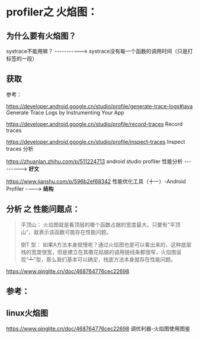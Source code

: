

# profiler之 火焰图：

## 为什么要有火焰图？

systrace不能用嘛？ ----------->  systrace没有每一个函数的调用时间（只是打标签的一段）



## 获取

参考： 

 https://developer.android.google.cn/studio/profile/generate-trace-logs#java           Generate Trace Logs by Instrumenting Your App

https://developer.android.google.cn/studio/profile/record-traces   Record traces

https://developer.android.google.cn/studio/profile/inspect-traces             Inspect traces  分析

https://zhuanlan.zhihu.com/p/511224713    android studio profiler 性能分析   --------->  **好文**

https://www.jianshu.com/p/596b2ef68342       性能优化工具（十一）-Android Profiler    ---->  **结构**

## 分析 之 性能问题点：

> 平顶山：  火焰图就是看顶层的哪个函数占据的宽度最大。只要有"平顶山"，就表示该函数可能存在性能问题。
>
> 倒T 型： 如果A方法本身就慢呢？通过火焰图也是可以看出来的，这种底层栈的宽度很宽，但是建立在其撒花姑娘的调用链线条都很窄，火焰图呈现“┻”型，那么我们基本可以确定，栈底方法本身就存在性能问题。

https://www.qinglite.cn/doc/468764776cec22698









## 参考：





## linux火焰图 



https://www.qinglite.cn/doc/468764776cec22698     调优利器-火焰图使用图鉴

